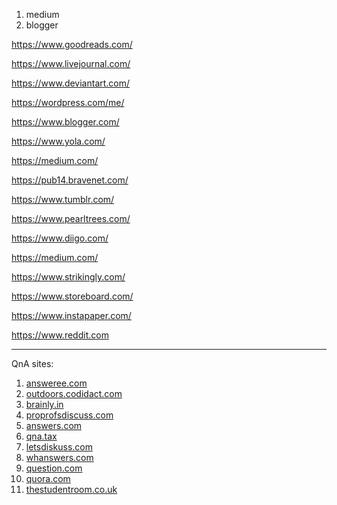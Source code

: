 1. medium 
2. blogger


https://www.goodreads.com/

https://www.livejournal.com/

https://www.deviantart.com/

https://wordpress.com/me/

https://www.blogger.com/

https://www.yola.com/

https://medium.com/

https://pub14.bravenet.com/

https://www.tumblr.com/

https://www.pearltrees.com/

https://www.diigo.com/

https://medium.com/

https://www.strikingly.com/

https://www.storeboard.com/

https://www.instapaper.com/

https://www.reddit.com

---------------------------------

QnA sites:

1. [answeree.com](https://www.answeree.com)
2. [outdoors.codidact.com](https://outdoors.codidact.com)
3. [brainly.in](https://brainly.in)
4. [proprofsdiscuss.com](https://www.proprofsdiscuss.com)
5. [answers.com](https://www.answers.com)
6. [qna.tax](https://qna.tax)
7. [letsdiskuss.com](https://www.letsdiskuss.com)
8. [whanswers.com](https://whanswers.com)
9. [question.com](https://www.question.com)
10. [quora.com](https://www.quora.com)
11. [thestudentroom.co.uk](https://www.thestudentroom.co.uk)
